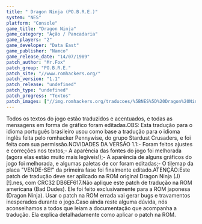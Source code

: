 ```yaml
---
title: " Dragon Ninja (PO.B.R.E.)"
system: "NES"
platform: "Console"
game_title: "Dragon Ninja"
game_category: "Ação / Pancadaria"
game_players: "2"
game_developer: "Data East"
game_publisher: "Namco"
game_release_date: "14/07/1989"
patch_author: "Mr.Fox"
patch_group: "PO.B.R.E."
patch_site: "//www.romhackers.org/"
patch_version: "1.1"
patch_release: "undefined"
patch_type: "undefined"
patch_progress: "Textos"
patch_images: ["//img.romhackers.org/traducoes/%5BNES%5D%20Dragon%20Ninja%20-%20POBRE%20-%201.png","//img.romhackers.org/traducoes/%5BNES%5D%20Dragon%20Ninja%20-%20POBRE%20-%202.png","//img.romhackers.org/traducoes/%5BNES%5D%20Dragon%20Ninja%20-%20POBRE%20-%203.png"]
---
```

Todos os textos do jogo estão traduzidos e acentuados, e todas as mensagens em forma de gráfico foram editadas.OBS: Esta tradução para o idioma português brasileiro usou como base a tradução para o idioma inglês feita pelo romhacker Pennywise, do grupo Stardust Crusaders, e foi feita com sua permissão.NOVIDADES DA VERSÃO 1.1:- Foram feitos ajustes e correções nos textos;- A aparência das fontes do jogo foi melhorada (agora elas estão muito mais legíveis!);- A aparência de alguns gráficos do jogo foi melhorada, e algumas paletas de cor foram editadas;- O tilemap da placa "VENDE-SE!" da primeira fase foi finalmente editado.ATENÇÃO:Este patch de tradução deve ser aplicado na ROM original Dragon Ninja (J) [!].nes, com CRC32 DB6EF617.Não aplique este patch de tradução na ROM americana (Bad Dudes). Ele foi feito exclusivamente para a ROM japonesa (Dragon Ninja). Usar o patch na ROM errada vai gerar bugs e travamentos inesperados durante o jogo.Caso ainda reste alguma dúvida, nós aconselhamos a todos que leiam a documentação que acompanha a tradução. Ela explica detalhadamente como aplicar o patch na ROM.